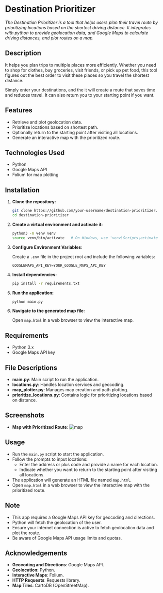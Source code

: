 # Destination Prioritizer

*The Destination Prioritizer is a tool that helps users plan their travel route by prioritizing locations based on the shortest driving distance. It integrates with python to provide geolocation data, and Google Maps to calculate driving distances, and plot routes on a map.*

## Description

It helps you plan trips to multiple places more efficiently. Whether you need to shop for clothes, buy groceries, visit friends, or pick up pet food, this tool figures out the best order to visit these places so you travel the shortest distance.

Simply enter your destinations, and the it will create a route that saves time and reduces travel. It can also return you to your starting point if you want.


## Features

- Retrieve and plot geolocation data.
- Prioritize locations based on shortest path.
- Optionally return to the starting point after visiting all locations.
- Generate an interactive map with the prioritized route.

## Technologies Used

- Python
- Google Maps API
- Folium for map plotting

## Installation

1. **Clone the repository:**

    ```bash
    git clone https://github.com/your-username/destination-prioritizer.git
    cd destination-prioritizer
    ```

2. **Create a virtual environment and activate it:**

    ```bash
    python3 -m venv venv
    source venv/bin/activate   # On Windows, use 'venv\Scripts\activate'
    ```
3. **Configure Environment Variables**:

    Create a `.env` file in the project root and include the following variables:
    
    ```plaintext
    GOOGLEMAPS_API_KEY=YOUR_GOOGLE_MAPS_API_KEY
    ```

4. **Install dependencies:**

    ```bash
    pip install -r requirements.txt
    ```

5. **Run the application:**

    ```bash
    python main.py
    ```

6. **Navigate to the generated map file:**

    Open `map.html` in a web browser to view the interactive map.

## Requirements

- Python 3.x
- Google Maps API key

## File Descriptions

- **main.py**: Main script to run the application.
- **locations.py**: Handles location services and geocoding.
- **map_plotter.py**: Manages map creation and path plotting.
- **prioritize_locations.py**: Contains logic for prioritizing locations based on distance.

## Screenshots

- **Map with Prioritized Route**:
  ![map](https://github.com/user-attachments/assets/1a2afb53-c45b-4000-8156-19369118279a)

## Usage

- Run the `main.py` script to start the application.
- Follow the prompts to input locations:
  - Enter the address or plus code and provide a name for each location.
  - Indicate whether you want to return to the starting point after visiting all locations.
- The application will generate an HTML file named `map.html`.
- Open `map.html` in a web browser to view the interactive map with the prioritized route.

## Note

- This app requires a Google Maps API key for geocoding and directions.
- Python will fetch the geolocation of the user.
- Ensure your internet connection is active to fetch geolocation data and plot the route.
- Be aware of Google Maps API usage limits and quotas.

## Acknowledgements

- **Geocoding and Directions**: Google Maps API.
- **Geolocation**: Python.
- **Interactive Maps**: Folium.
- **HTTP Requests**: Requests library.
- **Map Tiles**: CartoDB (OpenStreetMap).

